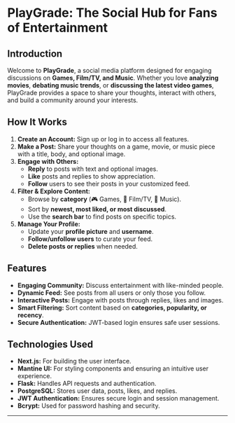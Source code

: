 # PlayGrade: The Social Hub for Fans of Entertainment

## Introduction
Welcome to **PlayGrade**, a social media platform designed for engaging discussions on **Games, Film/TV, and Music**. Whether you love **analyzing movies**, **debating music trends**, or **discussing the latest video games**, PlayGrade provides a space to share your thoughts, interact with others, and build a community around your interests.

## How It Works
1. **Create an Account:** Sign up or log in to access all features.
2. **Make a Post:** Share your thoughts on a game, movie, or music piece with a title, body, and optional image.
3. **Engage with Others:**
   - **Reply** to posts with text and optional images.
   - **Like** posts and replies to show appreciation.
   - **Follow** users to see their posts in your customized feed.
4. **Filter & Explore Content:**
   - Browse by **category** (🎮 Games, 🎥 Film/TV, 🎵 Music).
   - Sort by **newest, most liked, or most discussed**.
   - Use the **search bar** to find posts on specific topics.
5. **Manage Your Profile:**
   - Update your **profile picture** and **username**.
   - **Follow/unfollow users** to curate your feed.
   - **Delete posts or replies** when needed.

## Features
- **Engaging Community:** Discuss entertainment with like-minded people.
- **Dynamic Feed:** See posts from all users or only those you follow.
- **Interactive Posts:** Engage with posts through replies, likes and images.
- **Smart Filtering:** Sort content based on **categories, popularity, or recency**.
- **Secure Authentication:** JWT-based login ensures safe user sessions.

## Technologies Used
- **Next.js:** For building the user interface.
- **Mantine UI:** For styling components and ensuring an intuitive user experience.
- **Flask:** Handles API requests and authentication.
- **PostgreSQL:** Stores user data, posts, likes, and replies.
- **JWT Authentication:** Ensures secure login and session management.
- **Bcrypt:** Used for password hashing and security.

---
